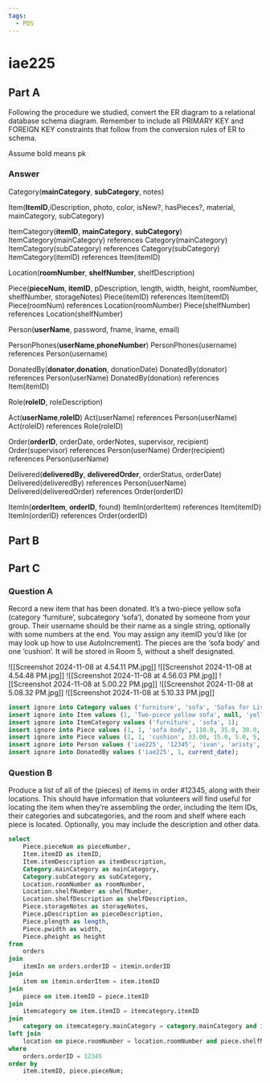 ```yaml
---
tags:
  - PDS
---
```

# iae225

## Part A
Following the procedure we studied, convert the ER diagram to a relational database schema diagram. Remember to include all PRIMARY KEY and FOREIGN KEY constraints that follow from the conversion rules of ER to schema.

Assume bold means pk
### Answer
Category(**mainCategory**, **subCategory**, notes)

Item(**ItemID**,iDescription, photo, color, isNew?, hasPieces?, material, mainCategory, subCategory)

ItemCategory(**itemID**, **mainCategory**, **subCategory**)
	ItemCategory(mainCategory) references Category(mainCategory)
	ItemCategory(subCategory) references Category(subCategory)
	ItemCategory(itemID) references Item(itemID)

Location(**roomNumber**, **shelfNumber**, shelfDescription)

Piece(**pieceNum**, **itemID**, pDescription, length, width, height, roomNumber, shelfNumber, storageNotes)
	Piece(itemID) references Item(itemID)
	Piece(roomNum) references Location(roomNumber)
	Piece(shelfNumber) references Location(shelfNumber)

Person(**userName**, password, fname, lname, email)

PersonPhones(**userName**,**phoneNumber**)
	PersonPhones(username) references Person(username)

DonatedBy(**donator**,**donation**, donationDate)
	DonatedBy(donator) references Person(userName)
	DonatedBy(donation) references Item(itemID)

Role(**roleID**, roleDescription)

Act(**userName**,**roleID**)
	Act(userName) references Person(userName)
	Act(roleID) references Role(roleID)

Order(**orderID**, orderDate, orderNotes, supervisor, recipient)
	Order(supervisor) references Person(userName)
	Order(recipient) references Person(userName)

Delivered(**deliveredBy**, **deliveredOrder**, orderStatus, orderDate)
	Delivered(deliveredBy) references Person(userName)
	Delivered(deliveredOrder) references Order(orderID)

ItemIn(**orderItem**, **orderID**, found)
	ItemIn(orderItem) references Item(itemID)
	ItemIn(orderID) references Order(orderID)

## Part B


## Part C

### Question A

Record a new item that has been donated. It’s a two-piece yellow sofa (category ‘furniture’, subcategory ‘sofa’), donated by someone from your group. Their username should be their name as a single string, optionally with some numbers at the end. You may assign any itemID you’d like (or may look up how to use AutoIncrement). The pieces are the ‘sofa body’ and one ‘cushion’. It will be stored in Room 5, without a shelf designated.

![[Screenshot 2024-11-08 at 4.54.11 PM.jpg]]
![[Screenshot 2024-11-08 at 4.54.48 PM.jpg]]
![[Screenshot 2024-11-08 at 4.56.03 PM.jpg]]
![[Screenshot 2024-11-08 at 5.00.22 PM.jpg]]
![[Screenshot 2024-11-08 at 5.08.32 PM.jpg]]
![[Screenshot 2024-11-08 at 5.10.33 PM.jpg]]
```sql
insert ignore into Category values ('furniture', 'sofa', 'Sofas for Living ROoms');
insert ignore into Item values (1, 'Two-piece yellow sofa', null, 'yellow', true, false, 'fabric');
insert ignore into ItemCategory values ('furniture', 'sofa', 1);
insert ignore into Piece values (1, 1, 'sofa body', 110.0, 35.0, 30.0, 5, NULL, 'Stored in Room 5 without a designated shelf');
insert ignore into Piece values (2, 1, 'cushion', 33.00, 15.0, 5.0, 5, NULL, 'Stored in Room 5 without a designated shelf');
insert ignore into Person values ('iae225', '12345', 'ivan', 'aristy', 'iae225@stern.nyu.edu');
insert ignore into DonatedBy values ('iae225', 1, current_date);
```
### Question B

Produce a list of all of the (pieces) of items in order #12345, along with their locations. This should have information that volunteers will find useful for locating the item when they’re assembling the order, including the item IDs, their categories and subcategories, and the room and shelf where each piece is located. Optionally, you may include the description and other data.

```sql
select 
    Piece.pieceNum as pieceNumber,
    Item.itemID as itemID,
    Item.itemDescription as itemDescription,
    Category.mainCategory as mainCategory,
    Category.subCategory as subCategory,
    Location.roomNumber as roomNumber,
    Location.shelfNumber as shelfNumber,
    Location.shelfDescription as shelfDescription,
    Piece.storageNotes as storageNotes,
    Piece.pDescription as pieceDescription,
    Piece.plength as length,
    Piece.pwidth as width,
    Piece.pheight as height
from 
    orders
join 
    itemIn on orders.orderID = itemin.orderID
join 
    item on itemin.orderItem = item.itemID
join 
    piece on item.itemID = piece.itemID
join 
    itemcategory on item.itemID = itemcategory.itemID
join 
    category on itemcategory.mainCategory = category.mainCategory and itemcategory.subCategory = category.subCategory
left join 
    location on piece.roomNumber = location.roomNumber and piece.shelfNumber = location.shelfNumber
where 
    orders.orderID = 12345
order by 
    item.itemID, piece.pieceNum;

```